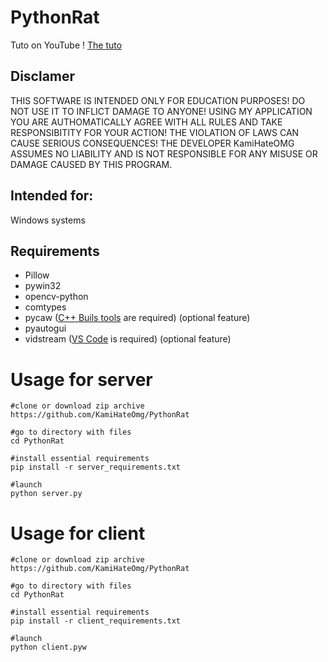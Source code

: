 # PythonRat
Tuto on YouTube ! 
[The tuto](https://d)

## Disclamer

THIS SOFTWARE IS INTENDED ONLY FOR EDUCATION PURPOSES! DO NOT USE IT TO INFLICT 
DAMAGE TO ANYONE! USING MY APPLICATION YOU ARE AUTHOMATICALLY AGREE WITH ALL RULES AND
TAKE RESPONSIBITITY FOR YOUR ACTION! THE VIOLATION OF LAWS CAN CAUSE SERIOUS CONSEQUENCES!
THE DEVELOPER KamiHateOMG ASSUMES NO LIABILITY AND IS NOT RESPONSIBLE FOR ANY MISUSE OR DAMAGE 
CAUSED BY THIS PROGRAM.

## Intended for:
Windows systems

## Requirements
+ Pillow
+ pywin32
+ opencv-python
+ comtypes 
+ pycaw ([C++ Buils tools](https://visualstudio.microsoft.com/ru/visual-cpp-build-tools/) are required) (optional feature)
+ pyautogui
+ vidstream ([VS Code](https://code.visualstudio.com/) is required) (optional feature)
# Usage for server
```
#clone or download zip archive
https://github.com/KamiHateOmg/PythonRat

#go to directory with files
cd PythonRat

#install essential requirements
pip install -r server_requirements.txt

#launch 
python server.py
```
# Usage for client
```
#clone or download zip archive
https://github.com/KamiHateOmg/PythonRat

#go to directory with files
cd PythonRat

#install essential requirements
pip install -r client_requirements.txt

#launch 
python client.pyw
